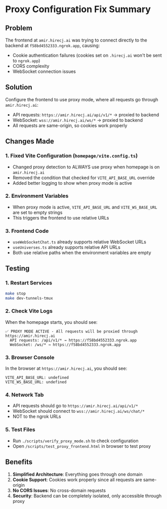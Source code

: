 # Proxy Configuration Fix Summary

## Problem
The frontend at `amir.hirecj.ai` was trying to connect directly to the backend at `f58bd4552333.ngrok.app`, causing:
- Cookie authentication failures (cookies set on `.hirecj.ai` won't be sent to `ngrok.app`)
- CORS complexity
- WebSocket connection issues

## Solution
Configure the frontend to use proxy mode, where all requests go through `amir.hirecj.ai`:
- API requests: `https://amir.hirecj.ai/api/v1/*` → proxied to backend
- WebSocket: `wss://amir.hirecj.ai/ws/*` → proxied to backend
- All requests are same-origin, so cookies work properly

## Changes Made

### 1. Fixed Vite Configuration (`homepage/vite.config.ts`)
- Changed proxy detection to ALWAYS use proxy when homepage is on `amir.hirecj.ai`
- Removed the condition that checked for `VITE_API_BASE_URL` override
- Added better logging to show when proxy mode is active

### 2. Environment Variables
- When proxy mode is active, `VITE_API_BASE_URL` and `VITE_WS_BASE_URL` are set to empty strings
- This triggers the frontend to use relative URLs

### 3. Frontend Code
- `useWebSocketChat.ts` already supports relative WebSocket URLs
- `useUniverses.ts` already supports relative API URLs
- Both use relative paths when the environment variables are empty

## Testing

### 1. Restart Services
```bash
make stop
make dev-tunnels-tmux
```

### 2. Check Vite Logs
When the homepage starts, you should see:
```
✅ PROXY MODE ACTIVE - All requests will be proxied through https://amir.hirecj.ai
  API requests: /api/v1/* → https://f58bd4552333.ngrok.app
  WebSocket: /ws/* → https://f58bd4552333.ngrok.app
```

### 3. Browser Console
In the browser at `https://amir.hirecj.ai`, you should see:
```
VITE_API_BASE_URL: undefined
VITE_WS_BASE_URL: undefined
```

### 4. Network Tab
- API requests should go to `https://amir.hirecj.ai/api/v1/*`
- WebSocket should connect to `wss://amir.hirecj.ai/ws/chat/*`
- NOT to the ngrok URLs

### 5. Test Files
- Run `./scripts/verify_proxy_mode.sh` to check configuration
- Open `/scripts/test_proxy_frontend.html` in browser to test proxy

## Benefits
1. **Simplified Architecture**: Everything goes through one domain
2. **Cookie Support**: Cookies work properly since all requests are same-origin
3. **No CORS Issues**: No cross-domain requests
4. **Security**: Backend can be completely isolated, only accessible through proxy